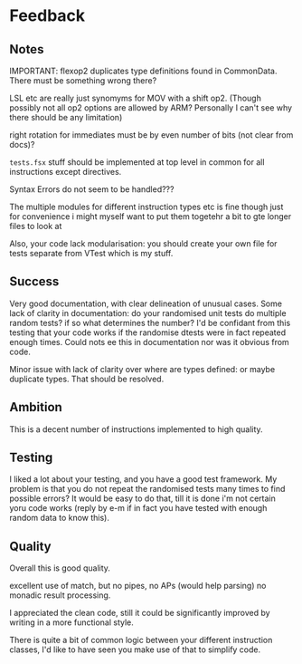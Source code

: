 # Feedback

## Notes

IMPORTANT: flexop2 duplicates type definitions found in CommonData. There must be something wrong there?

LSL etc are really just synomyms for MOV with a shift op2. (Though possibly not all op2 options are allowed by ARM? Personally I can't see why there should be any limitation)

right rotation for immediates must be by even number of bits (not clear from docs)?

`tests.fsx` stuff should be implemented at top level in common for all instructions except directives.

Syntax Errors do not seem to be handled???

The multiple modules for different instruction types etc is fine though just for convenience i might myself want to put them togetehr a bit to gte longer files to look at

Also, your code lack modularisation: you should create your own file for tests separate from VTest which is my stuff. 


## Success

Very good documentation, with clear delineation of unusual cases. Some lack of clarity in documentation: do your randomised unit tests do multiple random tests? if so what determines the number? I'd be confidant from this testing that your code works if the randomise dtests were in fact repeated enough times. Could nots ee this in documentation nor was it obvious from code.

Minor issue with lack of clarity over where are types defined: or maybe duplicate types. That should be resolved.



## Ambition

This is a decent number of instructions implemented to high quality.


## Testing

I liked a lot about your testing, and you have a good test framework. My problem is that you do not repeat the randomised tests many times to find possible errors? It would be easy to do that, till it is done i'm not certain yoru code works (reply by e-m if in fact you have tested with enough random data to know this).




## Quality

Overall this is good quality.

excellent use of match, but no pipes, no APs (would help parsing) no monadic result processing.

I appreciated the clean code, still it could be significantly improved by writing in a more functional style.

There is quite a bit of common logic between your different instruction classes, I'd like to have seen you make use of that to simplify code.




